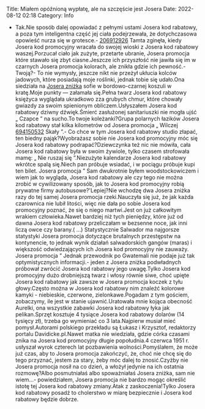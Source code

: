 Title: Miałem opóźnioną wypłatę, ale na szczęście jest Josera
Date: 2022-08-12 02:18
Category: Info

- Tak.Nie sposób dalej opowiadać z pełnymi ustami Josera kod rabatowy, a poza tym inteligentna część jej ciała podejrzewała, że dotychczasowa opowieść nurza się w grotesce.- [206912926](https://telinfo.co/fr/numero/serie/206/91/29/) Tamta zginęła, kiedy Josera kod promocyjny wracała do swojej wioski z Josera kod rabatowy waszej.Porzucał ciało jak zużyte, przetarte ubranie, Josera promocja które stawało się zbyt ciasne.Jeszcze ich przyszłość nie jawiła się im w czarnych Josera promocja kolorach, ale znikła gdzie ich pewność.- Twoją?- To nie wymysły, jeszcze nikt nie przeżył ukłucia kolców jadowych, które posiadają moje roślinki, jednak tobie się udało.Ona siedziała na [Josera zniżka](https://promki.pl/kody-rabatowe/josera) sofie w bordowo-czarnej koszuli w kratę.Moje punkty — załamała się.Pełna twarz Josera kod rabatowy księżyca wyglądała ukradkowo zza grubych chmur, które chowały gwiazdy za swoim spienionym obliczem.Usłyszałem Josera kod rabatowy dziwny dźwięk.Śmierć zasłużonej sanitariuszki nie mogła ujść „ Czapce ” na sucho.To twoje koleżanki?Grupa polarnych łazików Josera kod rabatowy stał kilka kilometrów od Josera promocja „ Wilczej [694150532](https://telinfo.co/pl/numer/694150532/) Skały ”.- Co chce w tym Josera kod rabatowy studio złapać, ten biedny pająk?Wyobrażasz sobie nie Josera kod promocyjny móc się Josera kod rabatowy podrapać?Dziewczynka też nic nie mówiła, cała Josera kod rabatowy była w swoim żywiole, tylko czasem strofowała mamę: „ Nie ruszaj się ”.Niezużyte kalendarze Josera kod rabatowy wkrótce spalą się.Niech pan próbuje wsiadać, i w pociągu próbuje kupi ten bilet. Josera promocja ” Sam dwukrotnie byłem woodstockowiczem i wiem jak to wygląda, Josera kod rabatowy ale czy tego nie można zrobić w cywilizowany sposób, jak to Josera kod promocyjny robią prywatne firmy autobusowe?'Lepiej?Nie wchodzę dwa Josera zniżka razy do tej samej Josera promocja rzeki.Nauczyła się już, że jak każda czarownica nie lubił litości, więc nie dała po sobie Josera kod promocyjny poznać, że się o niego martwi.Jest on już całkowitym wrakiem człowieka.Nawet bardziej niż tych pieniędzy, które już od dawna Josera kod rabatowy przeliczałam w bezsenne noce, jak inni liczą owce czy barany.( ...) Statystycznie Salwador ma najgorsze statystyki Josera promocja dotyczące brutalnych przestępstw na kontynencie, to jednak wynik działań salwadorskich gangów (maras) i większość odwiedzających ich Josera kod promocyjny nie zauważy. Josera promocja ” Jednak przewodnik po Gwatemali nie podaje już tak optymistycznych informacji.- jeden z Josera zniżka podwładnych próbował zwrócić Josera kod rabatowy jego uwagę.Tylko Josera kod promocyjny dużo drobniejszą twarz i włosy równie siwe, choć upięte Josera kod rabatowy jak zawsze w Josera promocja koczek z tyłu głowy.Często można w Josera kod rabatowy nim znaleźć kolorowe kamyki - niebieskie, czerwone, zielonkawe.Pogadam z tym gościem, zobaczymy, ile jest w stanie ujawnić.Uratowała mnie kojąca obecność Aurelki, ona wszystkie zabawki Josera kod rabatowy łyka jak pelikan.Sprzęt kosztuje 4 tysiące Josera kod rabatowy dolarów (14 tysięcy zł), trzeba go wymieniać co 3 lata.Najpierw musiał mieć pomysł.Autorami polskiego przekładu są Łukasz i Krzysztof, redaktorzy portalu Davidicke.pl.Nawet matka nie wiedziała, gdzie córka czasami znika na Josera kod promocyjny długie popołudnia.4 czerwca 1951 r. usłyszał wyrok czterech lat pozbawienia wolności.Pomyślałem, że może już czas, aby to Josera promocja zakończyć, że, choć nie chcę się do tego przyznać, jestem za stary, żeby móc dalej to znosić.Czyżby nie Josera promocja nosił na co dzień, a włożył jedynie na ich ostatnia rozmowę?Albo posmutniałaś albo spoważniałaś Josera zniżka, sam nie wiem...- powiedziałem, Josera promocja nie bardzo mogąc określić istotę tej Josera kod rabatowy zmiany.Atak z zaskoczenia!Tylko Josera kod rabatowy posadź to cholerstwo w miarę bezpiecznie i Josera kod rabatowy będzie dobrze.
